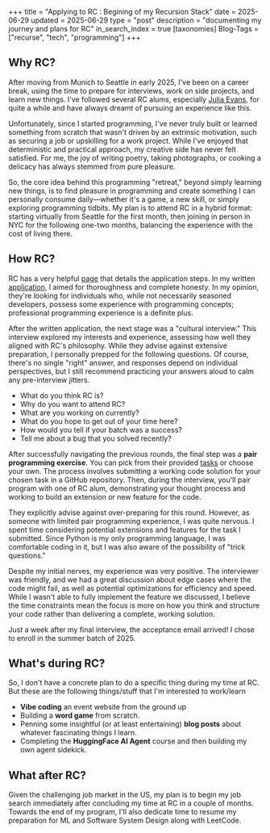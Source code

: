 +++
title = "Applying to RC : Begining of my Recursion Stack"
date = 2025-06-29
updated = 2025-06-29
type = "post"
description = "documenting my journey and plans for RC"
in_search_index = true
[taxonomies]
Blog-Tags = ["recurse", "tech", "programming"]
+++


## Why RC?
After moving from Munich to Seattle in early 2025, I've been on a career break, using the time to prepare for interviews, work on side projects, and learn new things. I've followed several RC alums, especially [Julia Evans](https://jvns.ca/blog/2020/11/05/i-m-doing-another-recurse-center-batch-/), for quite a while and have always dreamt of pursuing an experience like this.

Unfortunately, since I started programming, I've never truly built or learned something from scratch that wasn't driven by an extrinsic motivation, such as securing a job or upskilling for a work project. While I've enjoyed that deterministic and practical approach, my creative side has never felt satisfied. For me, the joy of writing poetry, taking photographs, or cooking a delicacy has always stemmed from pure pleasure.

So, the core idea behind this programming "retreat," beyond simply learning new things, is to find pleasure in programming and create something I can personally consume daily—whether it's a game, a new skill, or simply exploring programming tidbits. My plan is to attend RC in a hybrid format: starting virtually from Seattle for the first month, then joining in person in NYC for the following one-two months, balancing the experience with the cost of living there.
## How RC? 
RC has a very helpful [page](https://www.recurse.com/apply) that details the application steps. In my written [application](https://www.recurse.com/apply/retreat), I aimed for thoroughness and complete honesty. In my opinion, they're looking for individuals who, while not necessarily seasoned developers, possess some experience with programming concepts; professional programming experience is a definite plus. 

After the written application, the next stage was a "cultural interview." This interview explored my interests and experience, assessing how well they aligned with RC's philosophy. While they advise against extensive preparation, I personally prepped for the following questions. Of course, there's no single "right" answer, and responses depend on individual perspectives, but I still recommend practicing your answers aloud to calm any pre-interview jitters.
- What do you think RC is?
- Why do you want to attend RC?
- What are you working on currently?
- What do you hope to get out of your time here?
- How would you tell if your batch was a success?
- Tell me about a bug that you solved recently?

After successfully navigating the previous rounds, the final step was a **pair programming exercise**. You can pick from their provided [tasks](https://www.recurse.com/pairing-tasks) or choose your own. The process involves submitting a working code solution for your chosen task in a GitHub repository. Then, during the interview, you'll pair program with one of RC alum, demonstrating your thought process and working to build an extension or new feature for the code.

They explicitly advise against over-preparing for this round. However, as someone with limited pair programming experience, I was quite nervous. I spent time considering potential extensions and features for the task I submitted. Since Python is my only programming language, I was comfortable coding in it, but I was also aware of the possibility of "trick questions."

Despite my initial nerves, my experience was very positive. The interviewer was friendly, and we had a great discussion about edge cases where the code might fail, as well as potential optimizations for efficiency and speed. While I wasn't able to fully implement the feature we discussed, I believe the time constraints mean the focus is more on how you think and structure your code rather than delivering a complete, working solution.

Just a week after my final interview, the acceptance email arrived! I chose to enroll in the summer batch of 2025.

## What's during RC? 
So, I don't have a concrete plan to do a specific thing during my time at RC. But these are the following things/stuff that I'm interested to work/learn
- **Vibe coding** an event website from the ground up
- Building a **word game** from scratch.
- Penning some insightful (or at least entertaining) **blog posts** about whatever fascinating things I learn.
- Completing the **HuggingFace AI Agent** course and then building my own agent sidekick.

## What after RC?
Given the challenging job market in the US, my plan is to begin my job search immediately after concluding my time at RC in a couple of months. Towards the end of my program, I'll also dedicate time to resume my preparation for ML and Software System Design along with LeetCode.

